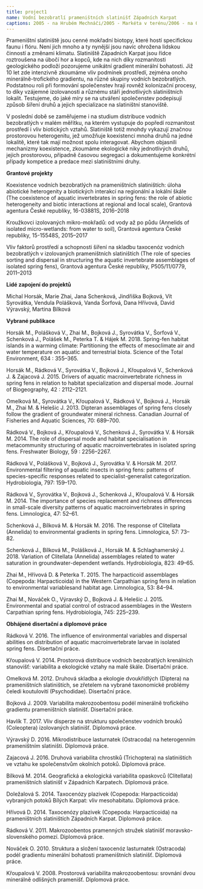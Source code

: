 ```yaml
---
title: project1
name: Vodní bezobratlí prameništních slatinišť Západních Karpat
captions: 2005 - na Hrubém Mechnáči/2005 - Markéta v terénu/2006 - na Obidové s doc. Opravilovou/2007 - Cestou z Kalábové/2007 - Marki a Veny/2010 - bahnologie na Korni/2010 - romantický Štiavnik/2011 - nové lokality budou boží!/2011 - Liptovská Teplička/2011 - parta na Liptovské Tepličce/2011 - Pastierské 2/Veny na Kochlearii/2011 - Víťa staví výletovku na Hutích/2012 - průzkum nových lokalit aneb zase budou boží/2012 - Omšenská Baba 1/2012 - Omšenská Baba 4/2012 - Vricko/2012 - spanilá jízda za brouky/2012 Podhoranské rašelinisko/2012 - Hnilecká Jelšina/2013 - Víťa se raduje na Liptovské tepličce/2014 - mikrodistribuce na Liptovské Tepličce/2016 - hledání pokladů na Hutích
---
```


Prameništní slatiniště jsou cenné mokřadní biotopy, které hostí specifickou faunu i flóru. Není jich
mnoho a ty nynější jsou navíc ohrožena lidskou činností a změnami klimatu. Slatiniště Západních
Karpat jsou řídce roztroušena na úbočí hor a kopců, kde na nich díky rozmanitosti geologického
podloží pozorujeme unikátní gradient minerální bohatosti. Již 10 let zde intenzivně zkoumáme vliv
podmínek prostředí, zejména onoho minerálně-trofického gradientu, na různé skupiny vodních
bezobratlých. Podstatnou roli při formování společenstev hrají rovněž kolonizační procesy, to díky vzájemné izolovanosti a různému stáří jednotlivých slatiništních lokalit. Testujeme, do jaké míry se na
utváření společenstev podepisují způsob šíření druhů a jejich specializace na slatiništní stanoviště.

V poslední době se zaměřujeme i na studium distribuce vodních bezobratlých v malém měřítku, na
kterém vystupuje do popředí rozmanitost prostředí i vliv biotických vztahů. Slatiniště totiž mnohdy
vykazují značnou prostorovou heterogenitu, jež umožňuje koexistenci mnoha druhů na jedné lokalitě, které tak mají možnost spolu interagovat. Abychom objasnili mechanizmy koexistence, zkoumáme ekologické niky jednotlivých druhů, jejich prostorovou, případně časovou segregaci a dokumentujeme konkrétní případy kompetice a predace mezi slatiništními druhy.

**Grantové projekty**

Koexistence vodních bezobratlých na prameništních slatiništích: úloha abiotické heterogenity a
biotických interakcí na regionální a lokální škále (The coexistence of aquatic invertebrates in spring
fens: the role of abiotic heterogeneity and biotic interactions at regional and local scale), Grantová
agentura České republiky, 16-03881S, 2016–2018

Kroužkovci izolovaných mikro-mokřadů: od vody až po půdu (Annelids of isolated micro-wetlands:
from water to soil), Grantová agentura České republiky, 15-15548S, 2015–2017

Vliv faktorů prostředí a schopnosti šíření na skladbu taxocenóz vodních bezobratlých v izolovaných
prameništních slatiništích (The role of species sorting and dispersal in structuring the aquatic
invertebrate assemblages of isolated spring fens), Grantová agentura České republiky, P505/11/0779, 2011–2013

**Lidé zapojení do projektů**

Michal Horsák, Marie Zhai, Jana Schenková, Jindřiška Bojková, Vít Syrovátka, Vendula Polášková,
Vanda Šorfová, Dana Hřívová, David Výravský, Martina Bílková

<div class="project-publication">

**Vybrané publikace**

Horsák M., Polášková V., Zhai M., Bojková J., Syrovátka V., Šorfová V., Schenková J., Polášek M.,
Peterka T. & Hájek M. 2018. Spring-fen habitat islands in a warming climate: Partitioning the effects of mesoclimate air and water temperature on aquatic and terrestrial biota. Science of the Total Environment, 634 : 355–365.

Horsák M., Rádková V., Syrovátka V., Bojková J., Křoupalová V., Schenková J. & Zajacová J. 2015.
Drivers of aquatic macroinvertebrate richness in spring fens in relation to habitat specialization and dispersal mode. Journal of Biogeography, 42 : 2112–2121.

Omelková M., Syrovátka V., Křoupalová V., Rádková V., Bojková J., Horsák M., Zhai M. & Helešic
J. 2013. Dipteran assemblages of spring fens closely follow the gradient of groundwater mineral
richness. Canadian Journal of Fisheries and Aquatic Sciences, 70: 689–700.

Rádková V., Bojková J., Křoupalová V., Schenková J., Syrovátka V. & Horsák M. 2014. The role of
dispersal mode and habitat specialisation in metacommunity structuring of aquatic macroinvertebrates in isolated spring fens. Freshwater Biology, 59 : 2256–2267.

Rádková V., Polášková V., Bojková J., Syrovátka V. & Horsák M. 2017. Environmental filtering of
aquatic insects in spring fens: patterns of species-specific responses related to specialist-generalist categorization. Hydrobiologia, 797: 159–170.

Rádková V., Syrovátka V., Bojková J., Schenková J., Křoupalová V. & Horsák M. 2014. The
importance of species replacement and richness differences in small-scale diversity patterns of aquatic macroinvertebrates in spring fens. Limnologica, 47: 52–61.

Schenková J., Bílková M. & Horsák M. 2016. The response of Clitellata (Annelida) to environmental gradients in spring fens. Limnologica, 57: 73–82.

Schenková J., Bílková M., Polášková J., Horsák M. & Schlaghamerský J. 2018. Variation of Clitellata (Annelida) assemblages related to water saturation in groundwater-dependent wetlands. Hydrobiologia, 823: 49–65.

Zhai M., Hřívová D. & Peterka T. 2015. The harpacticoid assemblages (Copepoda: Harpacticoida) in the Western Carpathian spring fens in relation to environmental variablesand habitat age. Limnologica, 53: 84–94.

Zhai M., Nováček O., Výravský D., Bojková J. & Helešic J. 2015. Environmental and spatial control of ostracod assemblages in the Western Carpathian spring fens. Hydrobiologia, 745: 225–239.

</div>

<div class="project-theses">

**Obhájené disertační a diplomové práce**

Rádková V. 2016. The influence of environmental variables and dispersal abilities on distribution of aquatic macroinvertebrate larvae in isolated spring fens. Disertační práce.

Křoupalová V. 2014. Prostorová distribuce vodních bezobratlých krenálních stanovišť: variabilita a ekologické vztahy na malé škále. Disertační práce.

Omelková M. 2012. Druhová skladba a ekologie dvoukřídlých (Diptera) na prameništních slatiništích, se zřetelem na vybrané taxonomické problémy čeledi koutulovití (Psychodidae). Disertační práce.

Bojková J. 2009. Variabilita makrozoobentosu podél minerálně trofického gradientu prameništních slatinišť. Disertační práce.

Havlík T. 2017. Vliv disperze na strukturu společenstev vodních brouků (Coleoptera) izolovaných
slatinišť. Diplomová práce.

Výravský D. 2016. Mikrodistribuce lasturnatek (Ostracoda) na heterogenním prameništním slatiništi. Diplomová práce.

Zajacová J. 2016. Druhová variabilita chrostíků (Trichoptera) na slatiništích ve vztahu ke
společenstvům okolních potoků. Diplomová práce.

Bílková M. 2014. Geografická a ekologická variabilita opaskovců (Clitellata) prameništních slatinišť v Západních Karpatech. Diplomová práce.

Doležalová S. 2014. Taxocenózy plazivek (Copepoda: Harpacticoida) vybraných potoků Bílých
Karpat: vliv mesohabitatu. Diplomová práce.

Hřívová D. 2014. Taxocenózy plazivek (Copepoda: Harpacticoida) na prameništních slatiništích
Západních Karpat. Diplomová práce.

Rádková V. 2011. Makrozoobentos pramenných stružek slatinišť moravsko-slovenského pomezí.
Diplomová práce.

Nováček O. 2010. Struktura a složení taxocenóz lasturnatek (Ostracoda) podél gradientu minerální bohatosti prameništních slatinišť. Diplomová práce.

Křoupalová V. 2008. Prostorová variabilita makrozoobentosu: srovnání dvou minerálně odlišných pramenišť. Diplomová práce.

</div>
